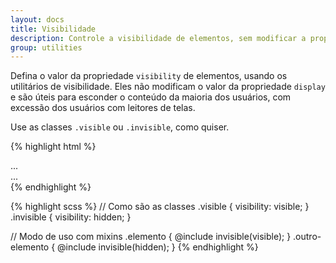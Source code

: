 ```yaml
---
layout: docs
title: Visibilidade
description: Controle a visibilidade de elementos, sem modificar a propriedade display, usando os utilitários de visibilidade.
group: utilities
---
```


Defina o valor da propriedade `visibility` de elementos, usando os utilitários de visibilidade. Eles não modificam o valor da propriedade `display` e são úteis para esconder o conteúdo da maioria dos usuários, com excessão dos usuários com leitores de telas.

Use as classes `.visible` ou `.invisible`, como quiser.

{% highlight html %}
<div class="visible">...</div>
<div class="invisible">...</div>
{% endhighlight %}

{% highlight scss %}
// Como são as classes
.visible {
  visibility: visible;
}
.invisible {
  visibility: hidden;
}

// Modo de uso com mixins
.elemento {
  @include invisible(visible);
}
.outro-elemento {
  @include invisible(hidden);
}
{% endhighlight %}
